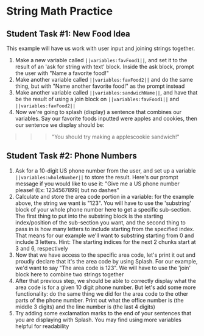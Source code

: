 # String Math Practice

## Student Task #1: New Food Idea

This example will have us work with user input and joining strings together.

1. Make a new variable called ``||variables:favFood1||``, and set it to the result of an 'ask for string with text' block. Inside the ask block, prompt the user with "Name a favorite food!"
2. Make another variable called ``||variables:favFood2||`` and do the same thing, but with "Name another favorite food!" as the prompt instead
3. Make another variable called ``||variables:sandwichName||``, and have that be the result of using a join block on ``||variables:favFood1||`` and ``||variables:favFood2||``
4. Now we're going to splash (display) a sentence that combines our variables. Say our favorite foods inputted were apples and cookies, then our sentence we display should be:

>>> "You should try making a applescookie sandwich!"

## Student Task #2: Phone Numbers

1. Ask for a 10-digit US phone number from the user, and set up a variable ``||variables:wholeNumber||`` to store the result. Here's our prompt message if you would like to use it: "Give me a US phone number please! (Ex: 1234567899) but no dashes"
2. Calculate and store the area code portion in a variable: for the example above, the string we want is "123". You will have to use the 'substring' block of your whole phone number here to get a specific sub-section. The first thing to put into the substring block is the starting index/position of the sub-section you want, and the second thing to pass in is how many letters to include starting from the specified index. That means for our example we'll want to substring starting from 0 and include 3 letters. Hint: The starting indices for the next 2 chunks start at 3 and 6, respectively
3. Now that we have access to the specific area code, let's print it out and proudly declare that it's the area code by using Splash. For our example, we'd want to say "The area code is 123". We will have to use the 'join' block here to combine two strings together
4. After that previous step, we should be able to correctly display what the area code is for a given 10 digit phone number. But let's add some more functionality: do the same thing we did for the area code to the other parts of the phone number. Print out what the office number is (the middle 3 digits) and the line number is (the last 4 digits)
5. Try adding some exclamation marks to the end of your sentences that you are displaying with Splash. You may find using more variables helpful for readability
